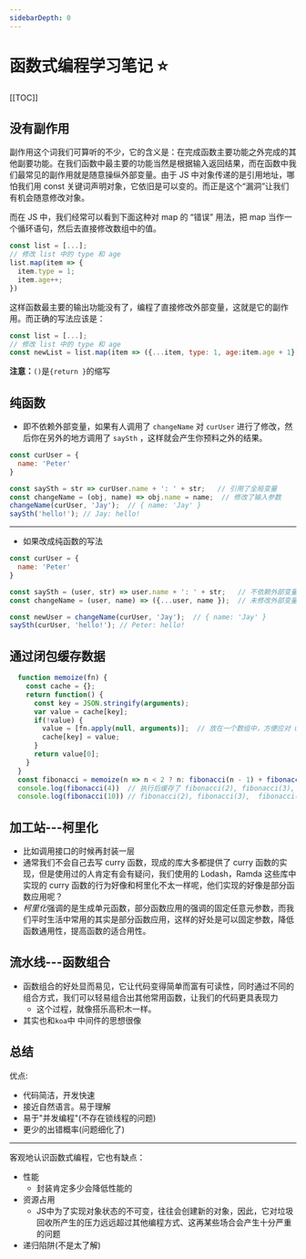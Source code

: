 ```yaml
---
sidebarDepth: 0
---
```

# 函数式编程学习笔记 :star:
[[TOC]]
## 没有副作用
副作用这个词我们可算听的不少，它的含义是：在完成函数主要功能之外完成的其他副要功能。在我们函数中最主要的功能当然是根据输入返回结果，而在函数中我们最常见的副作用就是随意操纵外部变量。由于 JS 中对象传递的是引用地址，哪怕我们用 const 关键词声明对象，它依旧是可以变的。而正是这个“漏洞”让我们有机会随意修改对象。

而在 JS 中，我们经常可以看到下面这种对 map 的 “错误” 用法，把 map 当作一个循环语句，然后去直接修改数组中的值。
```js
const list = [...];
// 修改 list 中的 type 和 age
list.map(item => {
  item.type = 1;
  item.age++;
})
```
这样函数最主要的输出功能没有了，编程了直接修改外部变量，这就是它的副作用。而正确的写法应该是：
```js
const list = [...];
// 修改 list 中的 type 和 age
const newList = list.map(item => ({...item, type: 1, age:item.age + 1}));
```
**注意：**`()`是`{return }`的缩写
## 纯函数
- 即不依赖外部变量，如果有人调用了 `changeName` 对 `curUser` 进行了修改，然后你在另外的地方调用了 `saySth` ，这样就会产生你预料之外的结果。

```js
const curUser = {
  name: 'Peter'
}

const saySth = str => curUser.name + ': ' + str;   // 引用了全局变量
const changeName = (obj, name) => obj.name = name;  // 修改了输入参数
changeName(curUser, 'Jay');  // { name: 'Jay' }
saySth('hello!'); // Jay: hello!
```
***
- 如果改成纯函数的写法
```js
const curUser = {
  name: 'Peter'
}

const saySth = (user, str) => user.name + ': ' + str;   // 不依赖外部变量
const changeName = (user, name) => ({...user, name });  // 未修改外部变量

const newUser = changeName(curUser, 'Jay');  // { name: 'Jay' }
saySth(curUser, 'hello!'); // Peter: hello!
```

## 通过闭包缓存数据
```js
  function memoize(fn) {
    const cache = {};
    return function() {
      const key = JSON.stringify(arguments);
      var value = cache[key];
      if(!value) {
        value = [fn.apply(null, arguments)];  // 放在一个数组中，方便应对 undefined，null 等异常情况
        cache[key] = value; 
      }
      return value[0];
    }
  }
  const fibonacci = memoize(n => n < 2 ? n: fibonacci(n - 1) + fibonacci(n - 2));
  console.log(fibonacci(4))  // 执行后缓存了 fibonacci(2), fibonacci(3),  fibonacci(4)
  console.log(fibonacci(10)) // fibonacci(2), fibonacci(3),  fibonacci(4) 的结果直接从缓存中取出，同时缓存其他的
```

## 加工站---柯里化
- 比如调用接口的时候再封装一层
- 通常我们不会自己去写 curry 函数，现成的库大多都提供了 curry 函数的实现，但是使用过的人肯定有会有疑问，我们使用的 Lodash，Ramda 这些库中实现的 curry 函数的行为好像和柯里化不太一样呢，他们实现的好像是部分函数应用呢？
- *柯里化*强调的是生成单元函数，部分函数应用的强调的固定任意元参数，而我们平时生活中常用的其实是部分函数应用，这样的好处是可以固定参数，降低函数通用性，提高函数的适合用性。

## 流水线---函数组合
- 函数组合的好处显而易见，它让代码变得简单而富有可读性，同时通过不同的组合方式，我们可以轻易组合出其他常用函数，让我们的代码更具表现力
  - 这个过程，就像搭乐高积木一样。
- 其实也和`koa`中 中间件的思想很像

## 总结
优点:
- 代码简洁，开发快速
- 接近自然语言。易于理解
- 易于"并发编程"(不存在锁线程的问题)
- 更少的出错概率(问题细化了)
***
客观地认识函数式编程，它也有缺点：
- 性能
  - 封装肯定多少会降低性能的
- 资源占用
  - JS中为了实现对象状态的不可变，往往会创建新的对象，因此，它对垃圾回收所产生的压力远远超过其他编程方式、这再某些场合会产生十分严重的问题
- 递归陷阱(不是太了解)




